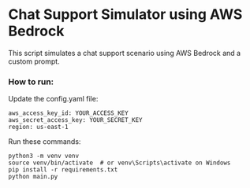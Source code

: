 # Chat Support Simulator using AWS Bedrock

This script simulates a chat support scenario using AWS Bedrock and a custom prompt.

### How to run:

Update the config.yaml file:

```
aws_access_key_id: YOUR_ACCESS_KEY
aws_secret_access_key: YOUR_SECRET_KEY
region: us-east-1
```
Run these commands: 

```
python3 -m venv venv
source venv/bin/activate  # or venv\Scripts\activate on Windows
pip install -r requirements.txt
python main.py
```